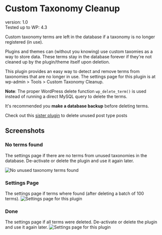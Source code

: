 # Custom Taxonomy Cleanup

version:         1.0  
Tested up to WP: 4.3  

Custom taxonomy terms are left in the database if a taxonomy is no longer registered (in use). 

Plugins and themes can (without you knowing) use custom taxomies as a way to store data. These terms stay in the database forever if they're not cleaned up by the plugin/theme itself upon deletion.

This plugin provides an easy way to detect and remove terms from taxonomies that are no longer in use. The settings page for this plugin is at wp-admin > Tools > Custom Taxonomy Cleanup.

**Note**: The proper WordPress delete function `wp_delete_term()` is used instead of running a direct MySQL query to delete the terms. 

It's recommended you **make a database backup** before deleting terms.

Check out this [sister plugin](https://github.com/keesiemeijer/custom-post-type-cleanup) to delete unused post type posts

## Screenshots

### No terms found
The settings page if there are no terms from unused taxonomies in the database. De-activate or delete the plugin and use it again later.

![No unused taxonomy terms found](/../screenshots/screenshot-1.png?raw=true)

### Settings Page
The settings page if terms where found (after deleting a batch of 100 terms).
![Settings page for this plugin](/../screenshots/screenshot-2.png?raw=true)

### Done
The settings page if all terms were deleted. De-activate or delete the plugin and use it again later.
![Settings page for this plugin](/../screenshots/screenshot-3.png?raw=true)